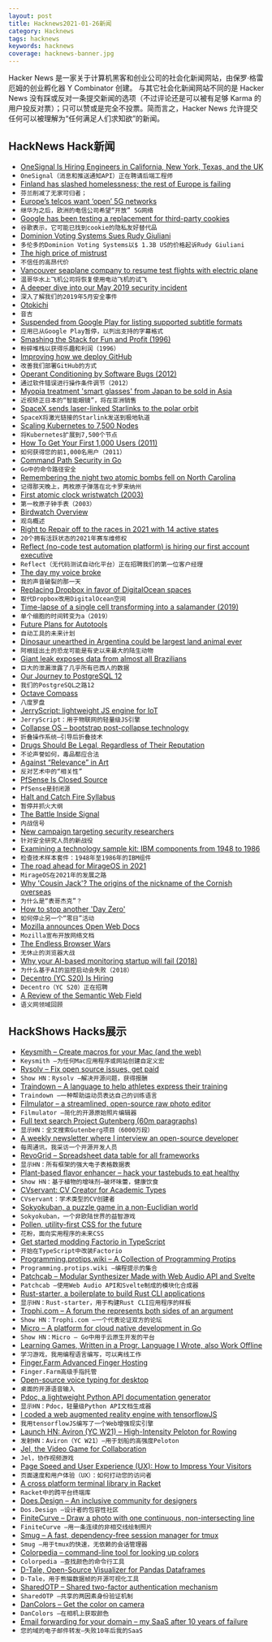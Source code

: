 ```yaml
---
layout: post
title: Hacknews2021-01-26新闻
category: Hacknews
tags: hacknews
keywords: hacknews
coverage: hacknews-banner.jpg
---
```


Hacker News 是一家关于计算机黑客和创业公司的社会化新闻网站，由保罗·格雷厄姆的创业孵化器 Y Combinator 创建。
与其它社会化新闻网站不同的是 Hacker News 没有踩或反对一条提交新闻的选项（不过评论还是可以被有足够 Karma 的用户投反对票）；只可以赞或是完全不投票。简而言之，Hacker News 允许提交任何可以被理解为“任何满足人们求知欲”的新闻。

## HackNews Hack新闻


- [OneSignal Is Hiring Engineers in California, New York, Texas, and the UK](https://onesignal.com/careers)
- `OneSignal（消息和推送通知API）正在聘请后端工程师`
- [Finland has slashed homelessness; the rest of Europe is failing](https://www.economist.com/europe/2019/12/18/finland-has-slashed-homelessness-the-rest-of-europe-is-failing)
- `芬兰削减了无家可归者；`
- [Europe’s telcos want ‘open’ 5G networks](https://www.politico.eu/article/oran-reflow-huawei-europe-telecoms-5g/)
- `继华为之后，欧洲的电信公司希望“开放” 5G网络`
- [Google has been testing a replacement for third-party cookies](https://www.axios.com/google-privacy-friendly-substitute-cookies-test-05c2c28e-77f1-4921-9a99-1ef0c009b064.html)
- `谷歌表示，它可能已找到cookie的隐私友好替代品`
- [Dominion Voting Systems Sues Rudy Giuliani](https://www.cbc.ca/news/world/dominion-voting-giuliani-trump-1.5886273)
- `多伦多的Dominion Voting Systems以$ 1.3B US的价格起诉Rudy Giuliani`
- [The high price of mistrust](https://fs.blog/2021/01/mistrust/)
- `不信任的高昂代价`
- [Vancouver seaplane company to resume test flights with electric plane](https://www.cbc.ca/news/canada/british-columbia/vancouver-electric-seaplane-test-flights-1.5884479)
- `温哥华水上飞机公司将恢复使用电动飞机的试飞`
- [A deeper dive into our May 2019 security incident](https://stackoverflow.blog/2021/01/25/a-deeper-dive-into-our-may-2019-security-incident/)
- `深入了解我们的2019年5月安全事件`
- [Otokichi](https://en.wikipedia.org/wiki/Otokichi)
- `音吉`
- [Suspended from Google Play for listing supported subtitle formats](https://github.com/moneytoo/Player/issues/37)
- `应用已从Google Play暂停，以列出支持的字幕格式`
- [Smashing the Stack for Fun and Profit (1996)](http://phrack.org/archives/issues/49/14.txt)
- `粉碎堆栈以获得乐趣和利润（1996）`
- [Improving how we deploy GitHub](https://github.blog/2021-01-25-improving-how-we-deploy-github/)
- `改善我们部署GitHub的方式`
- [Operant Conditioning by Software Bugs (2012)](https://blog.regehr.org/archives/861)
- `通过软件错误进行操作条件调节（2012）`
- [Myopia treatment 'smart glasses' from Japan to be sold in Asia](https://asia.nikkei.com/Business/Health-Care/Myopia-correcting-smart-glasses-from-Japan-to-be-sold-in-Asia)
- `近视矫正日本的“智能眼镜”，将在亚洲销售`
- [SpaceX sends laser-linked Starlinks to the polar orbit](https://www.teslaoracle.com/2021/01/25/spacx-record-143-satellites-laser-starlinks/)
- `SpaceX将激光链接的Starlink发送到极地轨道`
- [Scaling Kubernetes to 7,500 Nodes](https://openai.com/blog/scaling-kubernetes-to-7500-nodes/)
- `将Kubernetes扩展到7,500个节点`
- [How To Get Your First 1,000 Users (2011)](http://viniciusvacanti.com/2011/02/08/how-to-get-your-first-1000-users/)
- `如何获得您的前1,000名用户（2011）`
- [Command Path Security in Go](https://blog.golang.org/path-security)
- `Go中的命令路径安全`
- [Remembering the night two atomic bombs fell on North Carolina](https://www.nationalgeographic.com/history/2021/01/remembering-night-two-atomic-bombs-dropped-on-north-carolina/)
- `记得那天晚上，两枚原子弹落在北卡罗来纳州`
- [First atomic clock wristwatch (2003)](http://leapsecond.com/pages/atomic-bill/)
- `第一枚原子钟手表（2003）`
- [Birdwatch Overview](https://twitter.github.io/birdwatch/about/overview/)
- `观鸟概述`
- [Right to Repair off to the races in 2021 with 14 active states](https://uspirg.org/blogs/blog/usp/right-repair-races-2021-14-active-states)
- `20个拥有活跃状态的2021年赛车维修权`
- [Reflect (no-code test automation platform) is hiring our first account executive](https://www.workatastartup.com/jobs/41675)
- `Reflect（无代码测试自动化平台）正在招聘我们的第一位客户经理`
- [The day my voice broke](https://www.theguardian.com/music/2021/jan/19/vocal-polyps-injury-singing-john-colapinto-steven-zeitels?src=longreads)
- `我的声音破裂的那一天`
- [Replacing Dropbox in favor of DigitalOcean spaces](https://mitjafelicijan.com/replacing-dropbox-in-favor-of-digitalocean-spaces.html)
- `取代Dropbox改用DigitalOcean空间`
- [Time-lapse of a single cell transforming into a salamander (2019)](https://www.nationalgeographic.com/animals/2019/02/time-lapse-film-shows-salamander-development/)
- `单个细胞的时间转变为a（2019）`
- [Future Plans for Autotools](https://lists.gnu.org/archive/html/autoconf/2021-01/msg00049.html)
- `自动工具的未来计划`
- [Dinosaur unearthed in Argentina could be largest land animal ever](https://www.smithsonianmag.com/smart-news/dinosaur-unearthed-argentina-could-be-largest-land-animal-ever-180976813/)
- `阿根廷出土的恐龙可能是有史以来最大的陆生动物`
- [Giant leak exposes data from almost all Brazilians](https://www.somagnews.com/giant-leak-exposes-data-from-almost-all-brazilians/)
- `巨大的泄漏泄露了几乎所有巴西人的数据`
- [Our Journey to PostgreSQL 12](https://tech.coffeemeetsbagel.com/our-journey-to-postgresql-12-3d6ee15d305a)
- `我们的PostgreSQL之路12`
- [Octave Compass](https://octavecompass.com/1453)
- `八度罗盘`
- [JerryScript: lightweight JS engine for IoT](https://github.com/jerryscript-project/jerryscript)
- `JerryScript：用于物联网的轻量级JS引擎`
- [Collapse OS – bootstrap post-collapse technology](https://collapseos.org/)
- `折叠操作系统–引导后折叠技术`
- [Drugs Should Be Legal, Regardless of Their Reputation](https://doubleblindmag.com/why-all-drugs-should-be-legal/)
- `不论声誉如何，毒品都应合法`
- [Against “Relevance” in Art](https://harpers.org/archive/2020/11/making-meaning-garth-greenwell/)
- `反对艺术中的“相关性”`
- [PfSense Is Closed Source](https://github.com/rapi3/pfsense-is-closed-source)
- `PfSense是封闭源`
- [Halt and Catch Fire Syllabus](https://bits.ashleyblewer.com/halt-and-catch-fire-syllabus/)
- `暂停并抓火大纲`
- [The Battle Inside Signal](https://www.platformer.news/p/-the-battle-inside-signal)
- `内战信号`
- [New campaign targeting security researchers](https://blog.google/threat-analysis-group/new-campaign-targeting-security-researchers/)
- `针对安全研究人员的新战役`
- [Examining a technology sample kit: IBM components from 1948 to 1986](http://www.righto.com/2021/01/examining-technology-sample-kit-ibm.html)
- `检查技术样本套件：1948年至1986年的IBM组件`
- [The road ahead for MirageOS in 2021](https://hannes.robur.coop/Posts/NGI)
- `MirageOS在2021年的发展之路`
- [Why 'Cousin Jack'? The origins of the nickname of the Cornish overseas](https://www.caitlingreen.org/2021/01/cousin-jack-origins.html)
- `为什么是“表哥杰克”？`
- [How to stop another 'Day Zero'](https://www.bbc.com/future/article/20210105-day-zero-how-chennais-wetlands-could-save-it-from-drought)
- `如何停止另一个“零日”活动`
- [Mozilla announces Open Web Docs](https://hacks.mozilla.org/2021/01/welcoming-open-web-docs-to-the-mdn-family/)
- `Mozilla宣布开放网络文档`
- [The Endless Browser Wars](https://lwn.net/SubscriberLink/843607/6c830d9c90684026/)
- `无休止的浏览器大战`
- [Why your AI-based monitoring startup will fail (2018)](https://www.yesthatblog.com/post/0022-ai-based-monitoring-startups/)
- `为什么基于AI的监控启动会失败（2018）`
- [Decentro (YC S20) Is Hiring](https://www.workatastartup.com/jobs/41750)
- `Decentro（YC S20）正在招聘`
- [A Review of the Semantic Web Field](https://cacm.acm.org/magazines/2021/2/250085-a-review-of-the-semantic-web-field/fulltext)
- `语义网领域回顾`


## HackShows Hacks展示

- [ Keysmith – Create macros for your Mac (and the web)](https://www.keysmith.app/)
- `Keysmith –为任何Mac应用程序或网站创建自定义宏`
- [ Rysolv – Fix open source issues, get paid](https://rysolv.com/issues)
- `Show HN：Rysolv –解决开源问题，获得报酬`
- [ Traindown – A language to help athletes express their training](https://traindown.com)
- `Traindown –一种帮助运动员表达自己的训练语言`
- [ Filmulator – a streamlined, open-source raw photo editor](https://filmulator.org/v0-11-0/)
- `Filmulator –简化的开源原始照片编辑器`
- [ Full text search Project Gutenberg (60m paragraphs)](https://gutensearch.com/)
- `显示HN：全文搜索Gutenberg项目（6000万段）`
- [ A weekly newsletter where I interview an open-source developer](https://console.substack.com/p/console-37)
- `每周通讯，我采访一个开源开发人员`
- [ RevoGrid – Spreadsheet data table for all frameworks](https://github.com/revolist/revogrid)
- `显示HN：所有框架的强大电子表格数据表`
- [ Plant-based flavor enhancer – hack your tastebuds to eat healthy](https://mywozi.com/)
- `Show HN：基于植物的增味剂–破坏味蕾，健康饮食`
- [ CVservant: CV Creator for Academic Types](https://CVservant.com/)
- `CVservant：学术类型的CV创建者`
- [ Sokyokuban, a puzzle game in a non-Euclidian world](https://sokyokuban.com/)
- `Sokyokuban，一个非欧陆世界的益智游戏`
- [ Pollen, utility-first CSS for the future](https://www.pollen.style)
- `花粉，面向实用程序的未来CSS`
- [ Get started modding Factorio in TypeScript](https://cdaringe.github.io/factorio-type-kit/posts/get-started)
- `开始在TypeScript中改装Factorio`
- [ Programming.protips.wiki – A Collection of Programming Protips](https://programming.protips.wiki/)
- `Programming.protips.wiki –编程提示的集合`
- [ Patchcab – Modular Synthesizer Made with Web Audio API and Svelte](https://github.com/spectrome/patchcab)
- `Patchcab –使用Web Audio API和Svelte制成的模块化合成器`
- [ Rust-starter, a boilerplate to build Rust CLI applications](https://github.com/rust-starter/rust-starter)
- `显示HN：Rust-starter，用于构建Rust CLI应用程序的样板`
- [ Trophi.com – A forum the represents both sides of an argument](https://www.trophi.com/)
- `Show HN：Trophi.com –一个代表论证双方的论坛`
- [ Micro – A platform for cloud native development in Go](https://github.com/micro/micro)
- `Show HN：Micro – Go中用于云原生开发的平台`
- [ Learning Games, Written in a Progr. Language I Wrote, also Work Offline](https://easylang.online/games/)
- `学习游戏，我用编程语言编写，可以离线工作`
- [ Finger.Farm Advanced Finger Hosting](https://finger.farm)
- `Finger.Farm高级手指托管`
- [ Open-source voice typing for desktop](https://github.com/fxnoob/voice-typing-for-desktop)
- `桌面的开源语音输入`
- [ Pdoc, a lightweight Python API documentation generator](https://pdoc.dev/)
- `显示HN：Pdoc，轻量级Python API文档生成器`
- [ I coded a web augmented reality engine with tensorflowJS](https://github.com/hiukim/mind-ar-js)
- `我用tensorflowJS编写了一个Web增强现实引擎`
- [Launch HN: Aviron (YC W21) – High-Intensity Peloton for Rowing](item?id=25905467)
- `发射HN：Aviron（YC W21）–用于划船的高强度Peloton`
- [ Jel, the Video Game for Collaboration](https://jel.app)
- `Jel，协作视频游戏`
- [ Page Speed and User Experience (UX): How to Impress Your Visitors](https://screpy.com/page-speed-and-user-experience-ux-how-to-impress-your-visitors/)
- `页面速度和用户体验（UX）：如何打动您的访问者`
- [ A cross platform terminal library in Racket](https://github.com/dodgez/termconfig/)
- `Racket中的跨平台终端库`
- [ Does.Design – An inclusive community for designers](https://does.design)
- `Dos.Design –设计者的包容性社区`
- [ FiniteCurve – Draw a photo with one continuous, non-intersecting line](https://www.finitecurve.com)
- `FiniteCurve –用一条连续的非相交线绘制照片`
- [ Smug – A fast, dependency-free session manager for tmux](https://github.com/ivaaaan/smug)
- `Smug –用于tmux的快速，无依赖的会话管理器`
- [ Colorpedia – command-line tool for looking up colors](https://github.com/joowani/colorpedia)
- `Colorpedia –查找颜色的命令行工具`
- [ D-Tale, Open-Source Visualizer for Pandas Dataframes](https://github.com/man-group/dtale)
- `D-Tale，用于熊猫数据帧的开源可视化工具`
- [ SharedOTP – Shared two-factor authentication mechanism](https://sharedotp.com/)
- `SharedOTP –共享的两因素身份验证机制`
- [ DanColors – Get the color on camera](https://dancolors.kevmo314.com/)
- `DanColors –在相机上获取颜色`
- [ Email forwarding for your domain – my SaaS after 10 years of failure](https://hanami.run)
- `您的域的电子邮件转发–失败10年后我的SaaS`


